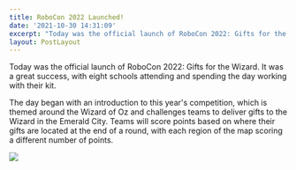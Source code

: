 ```yaml
---
title: RoboCon 2022 Launched!
date: '2021-10-30 14:31:09'
excerpt: "Today was the official launch of RoboCon 2022: Gifts for the Wizard."
layout: PostLayout
---
```



Today was the official launch of RoboCon 2022: Gifts for the Wizard. It was a great success, with eight schools attending and spending the day working with their kit.

The day began with an introduction to this year's competition, which is themed around the Wizard of Oz and challenges teams to deliver gifts to the Wizard in the Emerald City. Teams will score points based on where their gifts are located at the end of a round, with each region of the map scoring a different number of points.

![](images/2022-arena-not-blurry-.png)